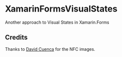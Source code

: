 # XamarinFormsVisualStates

Another approach to Visual States in Xamarin.Forms

## Credits

Thanks to [David Cuenca](http://www.davidcuencaoliva.com) for the NFC images.
